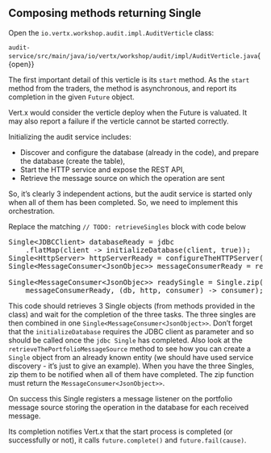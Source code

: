 ## Composing methods returning Single

Open the `io.vertx.workshop.audit.impl.AuditVerticle` class:

`audit-service/src/main/java/io/vertx/workshop/audit/impl/AuditVerticle.java`{{open}} 

The first important detail of this verticle is its `start` method. As the `start` method from the traders, the method is asynchronous, and report its completion in the given `Future` object.

Vert.x would consider the verticle deploy when the Future is valuated. It may also report a failure if the verticle cannot be started correctly.

Initializing the audit service includes:

* Discover and configure the database (already in the code), and prepare the database (create the table),
* Start the HTTP service and expose the REST API,
* Retrieve the message source on which the operation are sent

So, it’s clearly 3 independent actions, but the audit service is started only when all of them has been completed. So, we need to implement this orchestration.

Replace the matching  `// TODO: retrieveSingles` block with code below

<pre class="file" data-filename="src/main/java/io/vertx/workshop/audit/impl/AuditVerticle.java" data-target="insert" data-marker="// TODO: retrieveSingles">
Single&lt;JDBCClient&gt; databaseReady = jdbc
    .flatMap(client -> initializeDatabase(client, true));
Single&lt;HttpServer&gt; httpServerReady = configureTheHTTPServer();
Single&lt;MessageConsumer&lt;JsonObjec&gt;&gt; messageConsumerReady = retrieveThePortfolioMessageSource();

Single&lt;MessageConsumer&lt;JsonObjec&gt;&gt; readySingle = Single.zip(databaseReady, httpServerReady,
    messageConsumerReady, (db, http, consumer) -> consumer);
</pre>

This code should retrieves 3 Single objects (from methods provided in the class) and wait for the completion of the three tasks. The three singles are then combined in one `Single<MessageConsumer<JsonObject>>`. Don’t forget that the `initializeDatabase` requires the JDBC client as parameter and so should be called once the ``jdbc Single`` has completed. Also look at the `retrieveThePortfolioMessageSource` method to see how you can create a ``Single`` object from an already known entity (we should have used service discovery - it’s just to give an example). When you have the three Singles, zip them to be notified when all of them have completed. The zip function must return the `MessageConsumer<JsonObject>>`.

On success this Single registers a message listener on the portfolio message source storing the operation in the database for each received message.

Its completion notifies Vert.x that the start process is completed (or successfully or not), it calls `future.complete()` and `future.fail(cause)`.